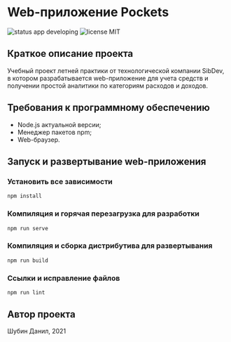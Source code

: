 
# Web-приложение Pockets

![status app developing](https://img.shields.io/badge/app-developing-yellow?style=flat.svg)
![license MIT](https://img.shields.io/badge/license-MIT-green?style=flat.svg)

## Краткое описание проекта

Учебный проект летней практики от технологической компании SibDev, в котором разрабатывается web-приложение для учета средств и получении простой аналитики по категориям расходов и доходов.

## Требования к программному обеспечению
- Node.js актуальной версии;
- Менеджер пакетов npm;
- Web-браузер.

## Запуск и развертывание web-приложения

### Установить все зависимости
```
npm install
```

### Компиляция и горячая перезагрузка для разработки
```
npm run serve
```

### Компиляция и сборка дистрибутива для развертывания
```
npm run build
```

### Ссылки и исправление файлов
```
npm run lint
```

## Автор проекта

Шубин Данил, 2021
